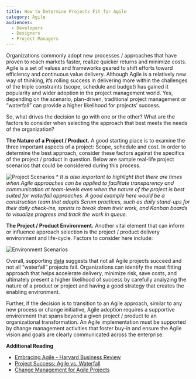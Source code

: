 ```yaml
---
title: How to Determine Projects Fit for Agile
category: Agile
audiences:
  - Developers
  - Designers
  - Project Managers
---
```

Organizations commonly adopt new processes / approaches that have proven to reach markets faster, realize quicker returns and minimize costs. Agile is a set of values and frameworks geared to shift efforts toward efficiency and continuous value delivery. Although Agile is a relatively new way of thinking, it’s rolling success in delivering more within the challenges of the triple constraints (scope, schedule and budget) has gained it popularity and wider adoption in the project management world. Yes, depending on the scenario, plan-driven, traditional project management or “waterfall” can provide a higher likelihood for projects’ success.

So, what drives the decision to go with one or the other? What are the factors to consider when selecting the approach that best meets the needs of the organization?

**The Nature of a Project / Product.** A good starting place is to examine the three important aspects of a project: Scope, schedule and cost. In order to determine the best approach, consider these factors against the specifics of the project / product in question. Below are sample real-life project scenarios that could be considered during this process.

<img src="{{ site.baseurl }}/assets/img/guides/ProjectScenariosGSA1.png"
  alt="Project Scenarios"
  class="guide-image">
	* *It is also important to highlight that there are times when Agile approaches can be applied to facilitate transparency and communication at team-levels even when the nature of the project is best suited for waterfall approaches. A good example here would be a construction team that adopts Scrum practices, such as daily stand-ups for their daily check-ins, sprints to break down their work, and Kanban boards to visualize progress and track the work in queue.*
	
**The Project / Product Environment.** Another vital element that can inform or influence approach selection is the project / product delivery environment and life-cycle. Factors to consider here include:

<img src="{{ site.baseurl }}/assets/img/guides/EnvironmentScenariosGSA1.png"
  alt="Environment Scenarios"
  class="guide-image">
	
Overall, supporting [data](https://www.infoq.com/articles/standish-chaos-2015) suggests that not all Agile projects succeed and not all “waterfall” projects fail. Organizations can identify the most fitting approach that helps accelerate delivery, minimize risk, save costs, and ultimately present a higher likelihood of success by carefully analyzing the nature of a product or project and having a good strategy that creates the enabling environment.

Further, if the decision is to transition to an Agile approach, similar to any new process or change initiative, Agile adoption requires a supportive environment that spans beyond a given project / product to an organizational transformation. An Agile implementation must be supported by change management activities that foster buy-in and ensure the Agile vision and goals are clearly communicated across the enterprise.

**Additional Reading**

* [Embracing Agile - Harvard Business Review](https://www.infoq.com/articles/standish-chaos-2015)
* [Project Success: Agile vs. Waterfall](https://www.infoq.com/articles/standish-chaos-2015)
* [Change Management for Agile Projects](https://enterprise-knowledge.com/change-management-for-agile-projects/)  

